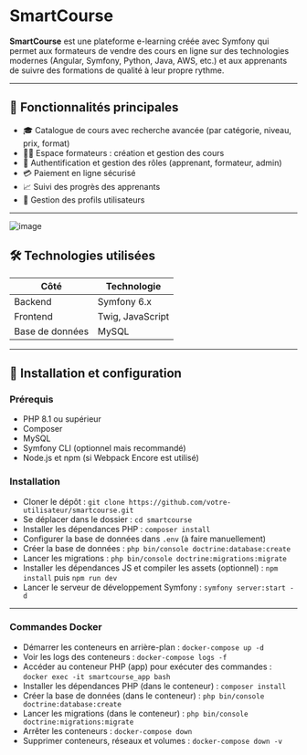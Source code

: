# SmartCourse

**SmartCourse** est une plateforme e-learning créée avec Symfony qui permet aux formateurs de vendre des cours en ligne sur des technologies modernes (Angular, Symfony, Python, Java, AWS, etc.) et aux apprenants de suivre des formations de qualité à leur propre rythme.

---

## 🚀 Fonctionnalités principales

- 🎓 Catalogue de cours avec recherche avancée (par catégorie, niveau, prix, format)  
- 👨‍🏫 Espace formateurs : création et gestion des cours  
- 🔐 Authentification et gestion des rôles (apprenant, formateur, admin)  
- 💳 Paiement en ligne sécurisé  
- 📈 Suivi des progrès des apprenants  
- 📄 Gestion des profils utilisateurs  

---
![image](https://github.com/user-attachments/assets/390b54c0-bfb0-4e73-a748-3b9116ab786e)

## 🛠️ Technologies utilisées

| Côté           | Technologie       |  
|----------------|-------------------|  
| Backend        | Symfony 6.x       |  
| Frontend       | Twig, JavaScript  |  
| Base de données| MySQL             |  

---

## 📂 Installation et configuration

### Prérequis

- PHP 8.1 ou supérieur  
- Composer  
- MySQL  
- Symfony CLI (optionnel mais recommandé)  
- Node.js et npm (si Webpack Encore est utilisé)  

### Installation

- Cloner le dépôt : `git clone https://github.com/votre-utilisateur/smartcourse.git`  
- Se déplacer dans le dossier : `cd smartcourse`  
- Installer les dépendances PHP : `composer install`  
- Configurer la base de données dans `.env` (à faire manuellement)  
- Créer la base de données : `php bin/console doctrine:database:create`  
- Lancer les migrations : `php bin/console doctrine:migrations:migrate`  
- Installer les dépendances JS et compiler les assets (optionnel) : `npm install` puis `npm run dev`  
- Lancer le serveur de développement Symfony : `symfony server:start -d`  

---

### Commandes Docker

- Démarrer les conteneurs en arrière-plan : `docker-compose up -d`  
- Voir les logs des conteneurs : `docker-compose logs -f`  
- Accéder au conteneur PHP (app) pour exécuter des commandes : `docker exec -it smartcourse_app bash`  
- Installer les dépendances PHP (dans le conteneur) : `composer install`  
- Créer la base de données (dans le conteneur) : `php bin/console doctrine:database:create`  
- Lancer les migrations (dans le conteneur) : `php bin/console doctrine:migrations:migrate`  
- Arrêter les conteneurs : `docker-compose down`  
- Supprimer conteneurs, réseaux et volumes : `docker-compose down -v`  
